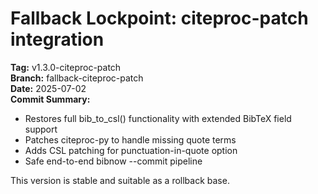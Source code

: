 # Fallback Lockpoint: citeproc-patch integration

**Tag:** v1.3.0-citeproc-patch  
**Branch:** fallback-citeproc-patch  
**Date:** 2025-07-02  
**Commit Summary:**
- Restores full bib_to_csl() functionality with extended BibTeX field support
- Patches citeproc-py to handle missing quote terms
- Adds CSL patching for punctuation-in-quote option
- Safe end-to-end bibnow --commit pipeline

This version is stable and suitable as a rollback base.
